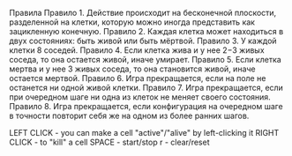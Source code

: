Правила
Правило 1. Действие происходит на бесконечной плоскости, разделенной на клетки, которую можно иногда представить как зацикленную конечную.
Правило 2. Каждая клетка может находиться в двух состояниях: быть живой или быть мёртвой.
Правило 3. У каждой клетки 8 соседей.
Правило 4. Если клетка жива и у нее 2−3 живых соседа, то она остается живой, иначе умирает.
Правило 5. Если клетка мертва и у нее 3 живых соседа, то она становится живой, иначе остается мертвой.
Правило 6. Игра прекращается, если на поле не останется ни одной живой клетки.
Правило 7. Игра прекращается, если при очередном шаге ни одна из клеток не меняет своего состояния.
Правило 8. Игра прекращается, если конфигурация на очередном шаге в точности повторит себя же на одном из более ранних шагов.

LEFT CLICK - you can make a cell "active"/"alive" by left-clicking it
RIGHT CLICK - to "kill" a cell
SPACE - start/stop
r - clear/reset
